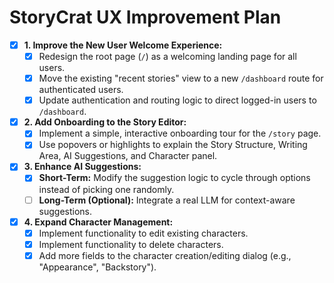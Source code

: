 # StoryCrat UX Improvement Plan

- [x] **1. Improve the New User Welcome Experience:**
  - [x] Redesign the root page (`/`) as a welcoming landing page for all users.
  - [x] Move the existing "recent stories" view to a new `/dashboard` route for authenticated users.
  - [x] Update authentication and routing logic to direct logged-in users to `/dashboard`.

- [x] **2. Add Onboarding to the Story Editor:**
  - [x] Implement a simple, interactive onboarding tour for the `/story` page.
  - [x] Use popovers or highlights to explain the Story Structure, Writing Area, AI Suggestions, and Character panel.

- [x] **3. Enhance AI Suggestions:**
  - [x] **Short-Term:** Modify the suggestion logic to cycle through options instead of picking one randomly.
  - [ ] **Long-Term (Optional):** Integrate a real LLM for context-aware suggestions.

- [x] **4. Expand Character Management:**
  - [x] Implement functionality to edit existing characters.
  - [x] Implement functionality to delete characters.
  - [x] Add more fields to the character creation/editing dialog (e.g., "Appearance", "Backstory").
